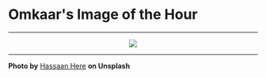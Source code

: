 # Omkaar's Image of the Hour

---

<div align="center">

<a href="https://unsplash.com/photos/red-spheres-against-a-dark-red-background-l5yDLKsu03s">
  <img src="https://images.unsplash.com/photo-1750101272034-7becde7454dd?crop=entropy&cs=tinysrgb&fit=max&fm=jpg&ixid=M3w3NjA2Nzh8MHwxfHJhbmRvbXx8fHx8fHx8fDE3NTIwMTIwMDB8&ixlib=rb-4.1.0&q=80&w=1080" style="max-width:100%; height:auto;">
</a>



</div>

---

**Photo by** [Hassaan Here](https://unsplash.com/@hassaanhre) **on Unsplash**
